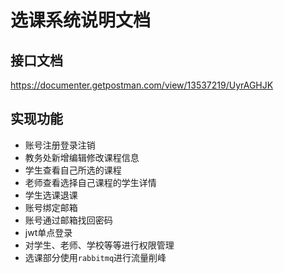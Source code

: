 # 选课系统说明文档

## 接口文档

https://documenter.getpostman.com/view/13537219/UyrAGHJK

## 实现功能

- 账号注册登录注销
- 教务处新增编辑修改课程信息
- 学生查看自己所选的课程
- 老师查看选择自己课程的学生详情
- 学生选课退课
- 账号绑定邮箱
- 账号通过邮箱找回密码
- jwt单点登录
- 对学生、老师、学校等等进行权限管理
- 选课部分使用`rabbitmq`进行流量削峰

